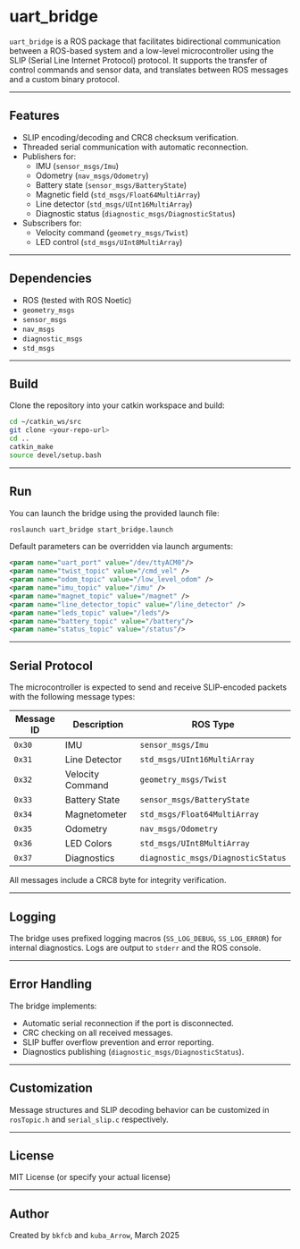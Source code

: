 
# uart_bridge

`uart_bridge` is a ROS package that facilitates bidirectional communication between a ROS-based system and a low-level microcontroller using the SLIP (Serial Line Internet Protocol) protocol. It supports the transfer of control commands and sensor data, and translates between ROS messages and a custom binary protocol.

---

## Features

- SLIP encoding/decoding and CRC8 checksum verification.
- Threaded serial communication with automatic reconnection.
- Publishers for:
  - IMU (`sensor_msgs/Imu`)
  - Odometry (`nav_msgs/Odometry`)
  - Battery state (`sensor_msgs/BatteryState`)
  - Magnetic field (`std_msgs/Float64MultiArray`)
  - Line detector (`std_msgs/UInt16MultiArray`)
  - Diagnostic status (`diagnostic_msgs/DiagnosticStatus`)
- Subscribers for:
  - Velocity command (`geometry_msgs/Twist`)
  - LED control (`std_msgs/UInt8MultiArray`)

---

## Dependencies

- ROS (tested with ROS Noetic)
- `geometry_msgs`
- `sensor_msgs`
- `nav_msgs`
- `diagnostic_msgs`
- `std_msgs`

---

## Build

Clone the repository into your catkin workspace and build:

```bash
cd ~/catkin_ws/src
git clone <your-repo-url>
cd ..
catkin_make
source devel/setup.bash
```

---

## Run

You can launch the bridge using the provided launch file:

```bash
roslaunch uart_bridge start_bridge.launch
```

Default parameters can be overridden via launch arguments:

```xml
<param name="uart_port" value="/dev/ttyACM0"/>
<param name="twist_topic" value="/cmd_vel" />
<param name="odom_topic" value="/low_level_odom" />
<param name="imu_topic" value="/imu" />
<param name="magnet_topic" value="/magnet" />
<param name="line_detector_topic" value="/line_detector" />
<param name="leds_topic" value="/leds"/>
<param name="battery_topic" value="/battery"/>
<param name="status_topic" value="/status"/>
```

---

## Serial Protocol

The microcontroller is expected to send and receive SLIP-encoded packets with the following message types:

| Message ID       | Description         | ROS Type                         |
|------------------|---------------------|----------------------------------|
| `0x30`           | IMU                 | `sensor_msgs/Imu`                |
| `0x31`           | Line Detector       | `std_msgs/UInt16MultiArray`      |
| `0x32`           | Velocity Command    | `geometry_msgs/Twist`            |
| `0x33`           | Battery State       | `sensor_msgs/BatteryState`       |
| `0x34`           | Magnetometer        | `std_msgs/Float64MultiArray`     |
| `0x35`           | Odometry            | `nav_msgs/Odometry`              |
| `0x36`           | LED Colors          | `std_msgs/UInt8MultiArray`       |
| `0x37`           | Diagnostics         | `diagnostic_msgs/DiagnosticStatus` |

All messages include a CRC8 byte for integrity verification.

---

## Logging

The bridge uses prefixed logging macros (`SS_LOG_DEBUG`, `SS_LOG_ERROR`) for internal diagnostics. Logs are output to `stderr` and the ROS console.

---

## Error Handling

The bridge implements:
- Automatic serial reconnection if the port is disconnected.
- CRC checking on all received messages.
- SLIP buffer overflow prevention and error reporting.
- Diagnostics publishing (`diagnostic_msgs/DiagnosticStatus`).

---

## Customization

Message structures and SLIP decoding behavior can be customized in `rosTopic.h` and `serial_slip.c` respectively.

---

## License

MIT License (or specify your actual license)

---

## Author

Created by `bkfcb` and `kuba_Arrow`, March 2025

